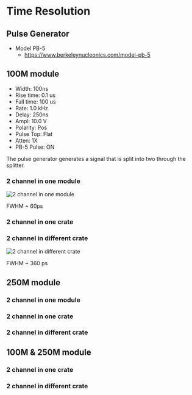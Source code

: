 <!-- TimeResolution.md --- 
;; 
;; Description: 
;; Author: Hongyi Wu(吴鸿毅)
;; Email: wuhongyi@qq.com 
;; Created: 一 1月 14 17:09:47 2019 (+0800)
;; Last-Updated: 一 1月 14 17:57:47 2019 (+0800)
;;           By: Hongyi Wu(吴鸿毅)
;;     Update #: 2
;; URL: http://wuhongyi.cn -->

# Time Resolution

<!-- toc -->

## Pulse Generator

- Model PB-5
   - https://www.berkeleynucleonics.com/model-pb-5

## 100M module

- Width:      100ns  
- Rise time:  0.1 us 
- Fall time:  100 us 
- Rate:       1.0 kHz
- Delay:      250ns  
- Ampl:       10.0 V 
- Polarity:   Pos    
- Pulse Top:  Flat   
- Atten:      1X     
- PB-5 Pulse: ON     

The pulse generator generates a signal that is split into two through the splitter.

### 2 channel in one module

![2 channel in one module](/img/timeresolution_100m_1module.png)

FWHM ~ 60ps

### 2 channel in one crate



### 2 channel in different crate

![2 channel in different crate](/img/timeresolution_100m_2crate.png)

FWHM ~ 360 ps

## 250M module

### 2 channel in one module


### 2 channel in one crate


### 2 channel in different crate


## 100M & 250M module

### 2 channel in one crate


### 2 channel in different crate



<!-- TimeResolution.md ends here -->
